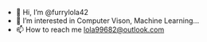 - 👋 Hi, I’m @furrylola42
- 👀 I’m interested in Computer Vison, Machine Learning...
- 📫 How to reach me lola99682@outlook.com

<!---
furrylola42/furrylola42 is a ✨ special ✨ repository because its `README.md` (this file) appears on your GitHub profile.
You can click the Preview link to take a look at your changes.
--->
